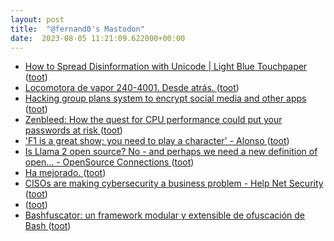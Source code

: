 ```yaml
---
layout: post
title:  "@fernand0's Mastodon"
date:  2023-08-05 11:21:09.622000+00:00
---
```

*  [How to Spread Disinformation with Unicode \| Light Blue Touchpaper ](https://www.lightbluetouchpaper.org/2023/08/01/how-to-spread-disinformation-with-unicode) ([toot](https://mastodon.social/@fernand0/110836742200599694))
*  [Locomotora de vapor 240-4001. Desde atrás. ](https://www.flickr.com/photos/fernand0/53094150127) ([toot](https://mastodon.social/@fernand0/110836494182641154))
*  [Hacking group plans system to encrypt social media and other apps ](https://www.washingtonpost.com/technology/2023/08/02/encryption-dead-cow-cult-apps-def-con) ([toot](https://mastodon.social/@fernand0/110836491975673533))
*  [Zenbleed: How the quest for CPU performance could put your passwords at risk ](https://nakedsecurity.sophos.com/2023/07/26/zenbleed-how-the-quest-for-cpu-performance-could-put-your-passwords-at-risk) ([toot](https://mastodon.social/@fernand0/110836292087329967))
*  [&#39;F1 is a great show; you need to play a character&#39; - Alonso  ](https://www.bbc.co.uk/sport/formula1/66350215) ([toot](https://mastodon.social/@fernand0/110836073516344741))
*  [Is Llama 2 open source? No - and perhaps we need a new definition of open... - OpenSource Connections ](https://opensourceconnections.com/blog/2023/07/19/is-llama-2-open-source-no-and-perhaps-we-need-a-new-definition-of-open) ([toot](https://mastodon.social/@fernand0/110835859682229757))
*  [Ha mejorado. ](https://avecesunafoto.wordpress.com/2023/08/04/ha-mejorado) ([toot](https://mastodon.social/@fernand0/110832614074320367))
*  [CISOs are making cybersecurity a business problem - Help Net Security ](https://www.helpnetsecurity.com/2023/07/21/enterprises-growing-cybersecurity-threats) ([toot](https://mastodon.social/@fernand0/110832474485310230))
*  [ ](https://social.aguilera.soy/users/jorge) ([toot](https://mastodon.social/@fernand0/110832390062071786))
*  [Bashfuscator: un framework modular y extensible de ofuscación de Bash  ](https://www.hackplayers.com/2023/07/bashfuscator-un-framework-modular-.htm) ([toot](https://mastodon.social/@fernand0/110832229906021845))
